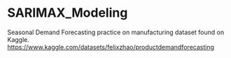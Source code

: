 # SARIMAX_Modeling
Seasonal Demand Forecasting practice on manufacturing dataset found on Kaggle.
https://www.kaggle.com/datasets/felixzhao/productdemandforecasting

